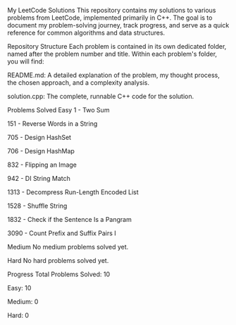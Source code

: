 My LeetCode Solutions
This repository contains my solutions to various problems from LeetCode, implemented primarily in C++. The goal is to document my problem-solving journey, track progress, and serve as a quick reference for common algorithms and data structures.

Repository Structure
Each problem is contained in its own dedicated folder, named after the problem number and title.
Within each problem's folder, you will find:

README.md: A detailed explanation of the problem, my thought process, the chosen approach, and a complexity analysis.

solution.cpp: The complete, runnable C++ code for the solution.

Problems Solved
Easy
1 - Two Sum

151 - Reverse Words in a String

705 - Design HashSet

706 - Design HashMap

832 - Flipping an Image

942 - DI String Match

1313 - Decompress Run-Length Encoded List

1528 - Shuffle String

1832 - Check if the Sentence Is a Pangram

3090 - Count Prefix and Suffix Pairs I

Medium
No medium problems solved yet.

Hard
No hard problems solved yet.

Progress
Total Problems Solved: 10

Easy: 10

Medium: 0

Hard: 0